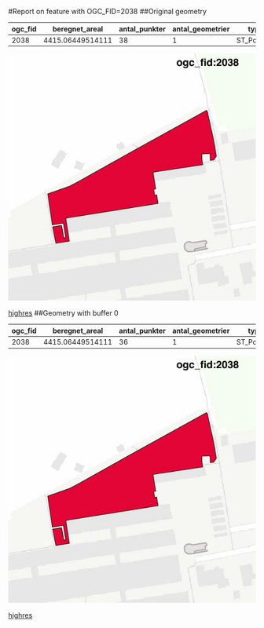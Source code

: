 #Report on feature with OGC_FID=2038
##Original geometry



| ogc_fid |  beregnet_areal  | antal_punkter | antal_geometrier |    type    |
|---------|------------------|---------------|------------------|------------|
|    2038 | 4415.06449514111 |            38 |                1 | ST_Polygon|
![geom](../images/2038_invalid.jpg)


[highres](https://raw.githubusercontent.com/Septima/herlev/master/images/2038_invalid.jpg)
##Geometry with buffer 0



| ogc_fid |  beregnet_areal  | antal_punkter | antal_geometrier |    type    |
|---------|------------------|---------------|------------------|------------|
|    2038 | 4415.06449514111 |            36 |                1 | ST_Polygon|
![geom](../images/2038_buffer0.jpg)


[highres](https://raw.githubusercontent.com/Septima/herlev/master/images/2038_buffer0_highres.jpg)
